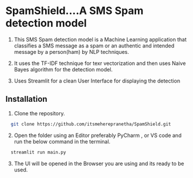 # SpamShield....A SMS Spam detection model

1) This SMS Spam detection model is a Machine Learning application that classifies a SMS message as a spam or an authentic and intended message by a person(ham) by NLP techniques.

2) It uses the TF-IDF technique for texr vectorization and then uses Naive Bayes algorithm for the detection model.

3) Uses Streamlit for a clean User Interface for displaying the detection

## Installation

1. Clone the repository.

```bash
  git clone https://github.com/itsmeherepranetha/SpamShield.git
```
2. Open the folder using an Editor preferably PyCharm , or VS code and run the below command in the terminal.
```bash
  streamlit run main.py
```
3. The UI will be opened in the Browser you are using and its ready to be used.
